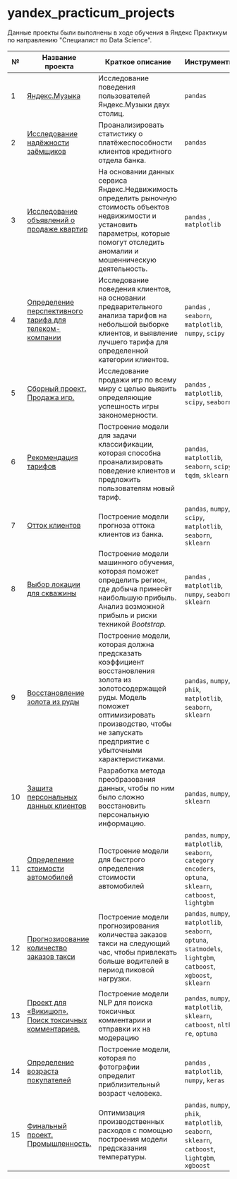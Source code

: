# yandex_practicum_projects
Данные проекты были выполнены в ходе обучения в Яндекс Практикум по направлению "Специалист по Data Science".

| № | Название проекта  | Краткое описание | Инструменты |
|--|--|--|--|
|1| [Яндекс.Музыка]() | Исследование поведения пользователей Яндекс.Музыки двух столиц. | `pandas` |
|2| [Исследование надёжности заёмщиков]() | Проанализировать статистику о платёжеспособности клиентов кредитного отдела банка. | `pandas` |
|3| [Исследование объявлений о продаже квартир]() | На основании данных сервиса Яндекс.Недвижимость определить рыночную стоимость объектов недвижимости и установить параметры, которые помогут отследить аномалии и мошенническую деятельность. | `pandas` , `matplotlib`|
|4| [Определение перспективного тарифа для телеком-компании]() | Исследование поведения клиентов, на основании предварительного анализа тарифов на небольшой выборке клиентов, и выявление лучшего тарифа для определенной категории клиентов. | `pandas` , `seaborn`, `matplotlib`, `numpy`, `scipy`|
|5| [Сборный проект. Продажа игр.]() | Исследование продажи игр по всему миру с целью выявить определяющие успешность игры закономерности. | `pandas` , `matplotlib`, `scipy`, `seaborn`|
|6| [Рекомендация тарифов]() | Построение модели для задачи классификации, которая способна проанализировать поведение клиентов и предложить пользователям новый тариф. | `pandas`, `matplotlib`, `seaborn`, `scipy`, `tqdm`, `sklearn`|
|7| [Отток клиентов]() | Построение модели прогноза оттока клиентов из банка. | `pandas`, `numpy`, `scipy`, `matplotlib`, `seaborn`, `sklearn`|
|8| [Выбор локации для скважины]() | Построение модели машинного обучения, которая поможет определить регион, где добыча принесёт наибольшую прибыль. Анализ возможной прибыль и риски техникой _Bootstrap._ | `pandas` , `matplotlib`, `numpy`, `seaborn`, `sklearn`|
|9| [Восстановление золота из руды]() | Построение модели, которая должна предсказать коэффициент восстановления золота из золотосодержащей руды. Модель поможет оптимизировать производство, чтобы не запускать предприятие с убыточными характеристиками. | `pandas`, `numpy`, `phik`, `matplotlib`, `seaborn`, `sklearn`|
|10| [Защита персональных данных клиентов]() | Разработка метода преобразования данных, чтобы по ним было сложно восстановить персональную информацию.| `pandas`, `numpy`, `sklearn`|
|11| [Определение стоимости автомобилей]() | Построение модели для быстрого определения стоимости автомобилей | `pandas`, `numpy`, `matplotlib`, `seaborn`, `category encoders`, `optuna`, `sklearn`, `catboost`, `lightgbm`|
|12| [Прогнозирование количество заказов такси]() | Построение модели прогнозирования количества заказов такси на следующий час, чтобы привлекать больше водителей в период пиковой нагрузки.| `pandas`, `numpy`, `matplotlib`, `seaborn`, `optuna`, `statmodels`, `lightgbm`, `catboost`, `xgboost`, `sklearn`|
|13| [Проект для «Викишоп». Поиск токсичных комментариев.]() | Построение модели NLP для поиска токсичных комментарии и отправки их на модерацию| `pandas`, `numpy`, `matplotlib`, `sklearn`, `catboost`, `nltk`, `re`, `optuna`|
|14| [Определение возраста покупателей]() |Построение модели, которая по фотографии определит приблизительный возраст человека. | `pandas` , `matplotlib`, `numpy`, `keras`|
|15| [Финальный проект. Промышленность.]() |Оптимизация производственных расходов с помощью построения модели предсказания температуры. | `pandas`, `numpy`, `phik`, `matplotlib`, `seaborn`, `sklearn`, `catboost`, `lightgbm`, `xgboost`|
